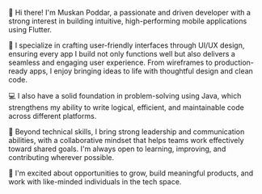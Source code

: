 👋 Hi there! I'm Muskan Poddar, a passionate and driven developer with a strong interest in building intuitive, high-performing mobile applications using Flutter.

🌟 I specialize in crafting user-friendly interfaces through UI/UX design, ensuring every app I build not only functions well but also delivers a seamless and engaging user experience. From wireframes to production-ready apps, I enjoy bringing ideas to life with thoughtful design and clean code.

💻 I also have a solid foundation in problem-solving using Java, which strengthens my ability to write logical, efficient, and maintainable code across different platforms.

🧠 Beyond technical skills, I bring strong leadership and communication abilities, with a collaborative mindset that helps teams work effectively toward shared goals. I'm always open to learning, improving, and contributing wherever possible.

🚀 I'm excited about opportunities to grow, build meaningful products, and work with like-minded individuals in the tech space.
